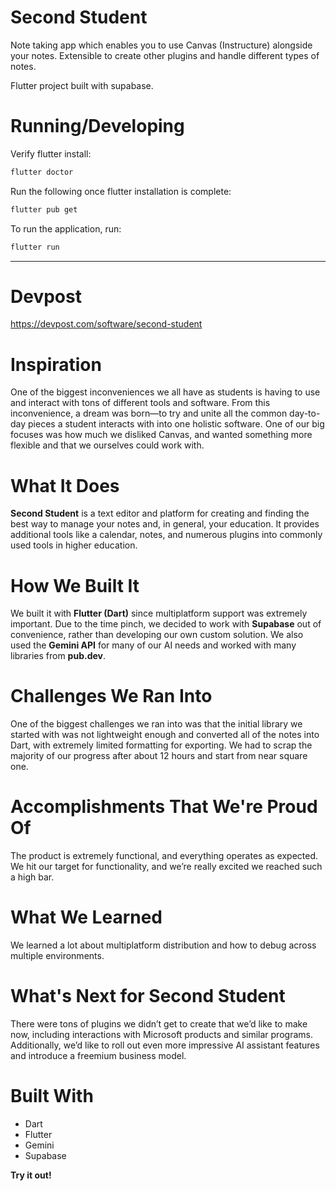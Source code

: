 # Second Student

Note taking app which enables you to use Canvas (Instructure) alongside your notes. Extensible to create other plugins and handle different types of notes.

Flutter project built with supabase. 

# Running/Developing

Verify flutter install:
```bash
flutter doctor
```

Run the following once flutter installation is complete:
```bash
flutter pub get
```

To run the application, run:
```bash
flutter run 
```

---

# Devpost 
https://devpost.com/software/second-student

# Inspiration
One of the biggest inconveniences we all have as students is having to use and interact with tons of different tools and software. From this inconvenience, a dream was born—to try and unite all the common day-to-day pieces a student interacts with into one holistic software. One of our big focuses was how much we disliked Canvas, and wanted something more flexible and that we ourselves could work with.

# What It Does
**Second Student** is a text editor and platform for creating and finding the best way to manage your notes and, in general, your education. It provides additional tools like a calendar, notes, and numerous plugins into commonly used tools in higher education.

# How We Built It
We built it with **Flutter (Dart)** since multiplatform support was extremely important. Due to the time pinch, we decided to work with **Supabase** out of convenience, rather than developing our own custom solution. We also used the **Gemini API** for many of our AI needs and worked with many libraries from **pub.dev**.

# Challenges We Ran Into
One of the biggest challenges we ran into was that the initial library we started with was not lightweight enough and converted all of the notes into Dart, with extremely limited formatting for exporting. We had to scrap the majority of our progress after about 12 hours and start from near square one.

# Accomplishments That We're Proud Of
The product is extremely functional, and everything operates as expected. We hit our target for functionality, and we’re really excited we reached such a high bar.

# What We Learned
We learned a lot about multiplatform distribution and how to debug across multiple environments.

# What's Next for Second Student
There were tons of plugins we didn’t get to create that we’d like to make now, including interactions with Microsoft products and similar programs. Additionally, we’d like to roll out even more impressive AI assistant features and introduce a freemium business model.

# Built With
- Dart  
- Flutter  
- Gemini  
- Supabase  

**Try it out!**
